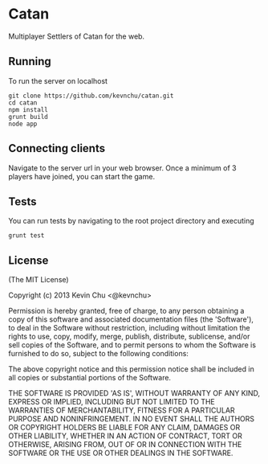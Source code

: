# Catan

Multiplayer Settlers of Catan for the web.

## Running

To run the server on localhost
```
git clone https://github.com/kevnchu/catan.git
cd catan
npm install
grunt build
node app
```

## Connecting clients

Navigate to the server url in your web browser. Once a minimum of 3 players have joined, you can start the game.

## Tests

You can run tests by navigating to the root project directory and executing
```
grunt test
```

## License

(The MIT License)

Copyright (c) 2013 Kevin Chu <@kevnchu>

Permission is hereby granted, free of charge, to any person obtaining a copy of this software and associated documentation files (the 'Software'), to deal in the Software without restriction, including without limitation the rights to use, copy, modify, merge, publish, distribute, sublicense, and/or sell copies of the Software, and to permit persons to whom the Software is furnished to do so, subject to the following conditions:

The above copyright notice and this permission notice shall be included in all copies or substantial portions of the Software.

THE SOFTWARE IS PROVIDED 'AS IS', WITHOUT WARRANTY OF ANY KIND, EXPRESS OR IMPLIED, INCLUDING BUT NOT LIMITED TO THE WARRANTIES OF MERCHANTABILITY, FITNESS FOR A PARTICULAR PURPOSE AND NONINFRINGEMENT. IN NO EVENT SHALL THE AUTHORS OR COPYRIGHT HOLDERS BE LIABLE FOR ANY CLAIM, DAMAGES OR OTHER LIABILITY, WHETHER IN AN ACTION OF CONTRACT, TORT OR OTHERWISE, ARISING FROM, OUT OF OR IN CONNECTION WITH THE SOFTWARE OR THE USE OR OTHER DEALINGS IN THE SOFTWARE.
